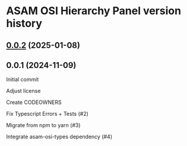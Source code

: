 # ASAM OSI Hierarchy Panel version history

## [0.0.2](https://github.com/Lichtblick-Suite/asam-osi-hierarchy-panel/compare/v0.0.1...v0.0.2) (2025-01-08)



## 0.0.1 (2024-11-09)
Initial commit

Adjust license

Create CODEOWNERS

Fix Typescript Errors + Tests (#2)

Migrate from npm to yarn (#3)

Integrate asam-osi-types dependency (#4)
